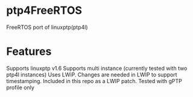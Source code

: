 # ptp4FreeRTOS
FreeRTOS port of linuxptp(ptp4l)
# Features
Supports linuxptp v1.6
Supports multi instance (currently tested with two ptp4l instances)
Uses LWiP. Changes are needed in LWIP to support timestamping. Included in this repo as a LWIP patch.
Tested with gPTP profile only
